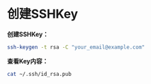# 创建SSHKey

**创建SSHKey：**
```bash
ssh-keygen -t rsa -C "your_email@example.com"
```
**查看Key内容：**
```bash
cat ~/.ssh/id_rsa.pub
```


